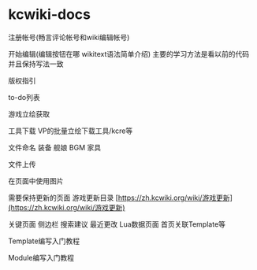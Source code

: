 # kcwiki-docs

注册帐号\(畅言评论帐号和wiki编辑帐号\)

开始编辑\(编辑按钮在哪 wikitext语法简单介绍\) 主要的学习方法是看以前的代码 并且保持写法一致

版权指引

to-do列表

游戏立绘获取

工具下载 VP的批量立绘下载工具/kcre等

文件命名 装备 舰娘 BGM 家具

文件上传

在页面中使用图片

需要保持更新的页面  游戏更新目录 [https://zh.kcwiki.org/wiki/游戏更新](https://zh.kcwiki.org/wiki/游戏更新)

关键页面 侧边栏 搜索建议 最近更改 Lua数据页面 首页关联Template等

Template编写入门教程

Module编写入门教程

